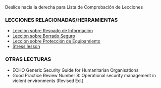 [Title]: # (¿Y ahora qué?)
[Order]: # (6)

Deslice hacia la derecha para Lista de Comprobación de Lecciones

### LECCIONES RELACIONADAS/HERRAMIENTAS

*   [Lección sobre Respado de Información](umbrella://lesson/backing-up)
*   [Lección sobre Borrado Seguro](umbrella://lesson/safely-deleting)
*   [Lección sobre Protección de Equipamiento](umbrella://lesson/protective-equipment)
*   [Stress lesson](umbrella://lesson/stress)

### OTRAS LECTURAS

*   ECHO Generic Security Guide for Humanitarian Organisations
*   Good Practice Review Number 8: Operational security management in violent environments (Revised Ed.)